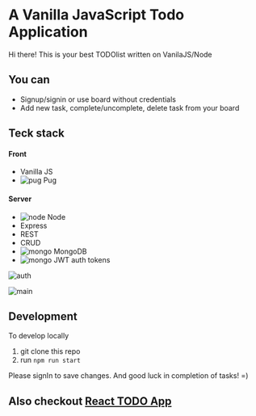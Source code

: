 # A Vanilla JavaScript Todo Application
Hi there! This is your best TODOlist written on VanilaJS/Node 

## You can
- Signup/signin or use board without credentials
- Add new task, complete/uncomplete, delete task from your board

## Teck stack
#### Front
- Vanilla JS
- ![pug](https://pugjs.org/images/favicon-32x32.png) Pug
#### Server
- ![node](https://nodejs.dev/favicon-32x32.png?v=c4ae6cc0f0baa07df6ce6c3f83e5c431) Node
- Express
- REST
- CRUD
- ![mongo](https://www.mongodb.com/assets/images/global/favicon.ico) MongoDB
- ![mongo](https://jwt.io/img/favicon/favicon-32x32.png) JWT auth tokens

![auth](https://insta-project.s3.ap-northeast-2.amazonaws.com/Screenshot+2021-02-15+at+16.28.14.png)

![main](https://insta-project.s3.ap-northeast-2.amazonaws.com/Screenshot+2021-02-15+at+16.26.31.png)

## Development
To develop locally
1. git clone this repo
2. run `npm run start`

Please signIn to save changes.
And good luck in completion of tasks! =)

## Also checkout [React TODO App](https://github.com/ro-mgh/todolist_react_web)
